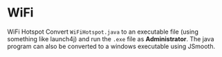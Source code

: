 # WiFi
WiFi Hotspot
Convert `WiFiHotspot.java` to an executable file (using something like launch4j) and run the `.exe` file as **Administrator**.
The java program can also be converted to a windows executable using JSmooth.
